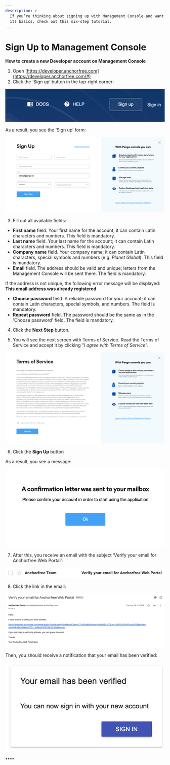 ```yaml
---
description: >-
  If you’re thinking about signing up with Management Console and want to learn
  its basics, check out this six-step tutorial.
---
```


# Sign Up to Management Console

**How to create a new Developer account on Management Console**

1. Open [https://developer.anchorfree.com](https://developer.anchorfree.com/#)
2. Click the ‘Sign up’ button in the top-right corner:

![](../.gitbook/assets/sign_up_button.png)

As a result, you see the ‘Sign up’ form:

![](../.gitbook/assets/signup.png)

3.  Fill out all available fields:

* **First name** field. Your first name for the account; it can contain Latin characters and numbers. This field is mandatory.
* **Last name** field. Your last name for the account; it can contain Latin characters and numbers. This field is mandatory.
* **Company name** field. Your company name; it can contain Latin characters, special symbols and numbers \(e.g. _Planet Global_\). This field is mandatory.
* **Email** field. The address should be valid and unique; letters from the Management Console will be sent there. The field is mandatory.

If the address is not unique, the following error message will be displayed: **This email address was already registered**

* **Choose password** field. A reliable password for your account; it can contain Latin characters, special symbols, and numbers. The field is mandatory.
* **Repeat password** field. The password should be the same as in the 'Choose password' field. The field is mandatory.

4. Click the **Next Step** button.

5. You will see the next screen with Terms of Service. Read the Terms of Service and accept it by clicking "_I agree with Terms of Service_".

![](../.gitbook/assets/signup_tos.png)

6.   Click the **Sign Up** button

As a result, you see a message:

![](../.gitbook/assets/signup_confirmation.png)

7.   After this, you receive an email with the subject ‘Verify your email for Anchorfree Web Portal’:

![](../.gitbook/assets/email_subject.png)

8.  Click the link in the email:

![](../.gitbook/assets/email_body.png)

Then, you should receive a notification that your email has been verified:

![](../.gitbook/assets/email_verified_popup.png)

\*\*\*\*

